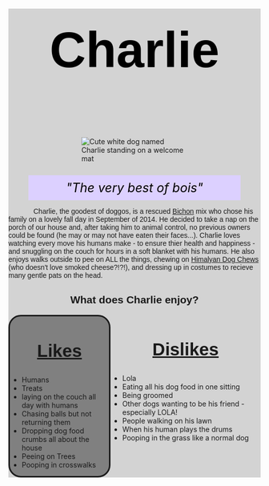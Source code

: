 <!DOCTYPE html>
<html>

<head>
<style>
main {
  background-color: lightgrey;
}
h1 {
  text-align: center;
  color: black;
  font-size: 100px;
  font-family: Garamond, verdana, sans-serif;
  padding: 25px 0px;
  }
#img-caption {
  text-align: center;
  background-color: #dcd0ff;
  color: black;
  font-style: italic;
  font-style: bold;
  padding: 10px;
  font-size: 25px;
}
#image {
  max-width: 50%;
  display: block;
  height: auto;
  margin: 0 auto;
  padding: 25px 25px;
}
#tribute-info {
  font-family: Garamond, verdana, sans-serif;
  padding: 25px;
  margin: 25px;
}
#h2 {
  display: flex;
  justify-content: center;
  font-family: garamond, verdana, sans-serif;
  font-size: 35px;
  font-weight: bold;
  text-decoration: underline; 
}

#box {
  background-color: #dcd0ff;
  width: auto;
  border: solid;
  
}
#question {
  font-family: garamond, verdana, sans-serif;
  text-align: center;
}
#box-container1 {
    display: flex;
    height: auto;
  flex-direction: row; 

  }
  #box-1 {
    background-color: grey;
    width: 50%;
    height: 100%;
    border-radius: 25px;
    border: solid;
    
  }

  #box-2 {
    background-color: grey;
    width: 50%;
    height: 100%;
    border-radius: 25px;
    border: solid;
}
#learnmore {
  font-style: Garamond, verdana, sans-serif;
  font-size: 20px;
   
}
#emptybox2 {
  height: 100px;
  width: 100%;
}
@media (max-width: 500px) {
  #h1 {
    font-size: 50%;
    }
  #img-caption {
     font-size:25%;
    }
  #image {
    max-width: 75%;
    max-height: auto;
  }
  #box-container {
    flex-direction: column;
  }
  }

</style>
</head>

<main id="main">
  <h1 id="title">Charlie</h1>
  <figure id="img-div">
    <img id="image" src="https://scontent-ort2-2.xx.fbcdn.net/v/t1.6435-9/169971481_10225391507205680_2202394896811979320_n.jpg?_nc_cat=106&ccb=1-5&_nc_sid=730e14&_nc_ohc=a20R8ZyduPsAX8ZpIKd&_nc_ht=scontent-ort2-2.xx&oh=7a986aa4bef7eba9302387c7dcab554b&oe=61CC1BB4" alt="Cute white dog named Charlie standing on a welcome mat">
    <figcaption id="img-caption">
      "The very best of bois"
    </figcaption>
  </figure>
  <p1 id="tribute-info">
Charlie, the goodest of doggos, is a rescued <a
        id="tribute-link"
        href=https://www.akc.org/dog-breeds/bichon-frise/
        target="_blank"
        >Bichon</a> 
mix who chose his family on a lovely fall day in September of 2014. He decided to take a nap on the porch of our house and, after taking him to animal control, no previous owners could be found (he may or may not have eaten their faces...). Charlie loves watching every move his humans make - to ensure thier health and happiness - and snuggling on the couch for hours in a soft blanket with his humans. He also enjoys walks outside to pee on ALL the things, chewing on 
    <a id="treat link" href=https://himalayan.pet/product/himalayan-dog-chew-medium/ target="_blank">Himalyan Dog Chews</a>
    (who doesn't love smoked cheese?!?!), and dressing up in costumes to recieve many gentle pats on the head.
  </p1>
  
  <div id="box">
    <div id="question">
      <h2>
        What does Charlie enjoy?
      </h2>
    </div>
  </div>
  
  <div id="box-container1">
  <div id="box-1">
    <h2 id="h2">
      Likes
    </h2>
    <ul>
      <li>Humans</li>
      <li>Treats</li>
      <li>laying on the couch all day with humans</li>
      <li>Chasing balls but not returning them</li>
      <li>Dropping dog food crumbs all about the house</li>
      <li>Peeing on Trees</li>
      <li>Pooping in crosswalks</li>
  </div>
  <div id="box-2">
     <h2 id="h2">
      Dislikes
    </h2>
    <ul>
      <li>Lola</li>
      <li>Eating all his dog food in one sitting</li>
      <li>Being groomed</li>
      <li>Other dogs wanting to be his friend - especially LOLA!</li>
      <li>People walking on his lawn</li>
      <li>When his human plays the drums</li>
      <li>Pooping in the grass like a normal dog</li>
      </div>
</div>
